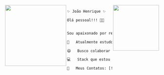 <img align="right" height="150" src="https://media.giphy.com/media/vvcvtGPa4hSiN4TgeY/giphy.gif"/>
<img align="left" height="200" src="https://media.giphy.com/media/USV0ym3bVWQJJmNu3N/giphy.gif"/>

```diff
✨ João Henrique ✨

Olá pessoal!!! 👋😄


Sou apaixonado por resolver problemas com tecnologia. Desde de criança meus olhos bilhava quando usava um computador e cada vez isso ficou mais intenso.<br>

🚀   Atualmente estudo Sistemas da Informação na Uninove<br>

😄   Busco colaborar com projetos tanto em front-end quanto em back-end usando Angular9, ReactJS, React Native e Node.js<br>

💻   Stack que estou estudando: Angular9, ReactJS, Node.js, React Native & Typescript.<br>

💬   Meus Contatos: [![Linkedin Badge](https://img.shields.io/badge/-Jo%C3%A3o%20Henrique-blue?style=flat-square&logo=Linkedin&logoColor=white&link=https://www.linkedin.com/in/iamjoaohenrique/)](https://www.linkedin.com/in/iamjoaohenrique/) [![Icloud Badge](https://img.shields.io/badge/-joaohs50@gmail.com-c14438?style=flat-square&logo=Icloud&logoColor=white&link=mailto:joaohs50@gmail.com)](mailto:joaohs50@gmail.com)

```
<!--
**iamjoaohenrique/iamjoaohenrique** is a ✨ _special_ ✨ repository because its `README.md` (this file) appears on your GitHub profile.
